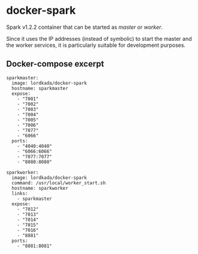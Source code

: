 # docker-spark

Spark v1.2.2 container that can be started as _master_ or _worker_. 

Since it uses the IP addresses (instead of symbolic) to start the master and the worker services, it is particularly suitable for development purposes.

## Docker-compose excerpt

    sparkmaster:
	  image: lordkada/docker-spark
	  hostname: sparkmaster
	  expose:
	    - "7001"
	    - "7002"
	    - "7003"
	    - "7004"
	    - "7005"
	    - "7006"
	    - "7077"
	    - "6066"
	  ports:
	    - "4040:4040"
	    - "6066:6066"
	    - "7077:7077"
	    - "8080:8080"
	
	sparkworker:
	  image: lordkada/docker-spark
	  command: /usr/local/worker_start.sh
	  hostname: sparkworker
	  links:
	    - sparkmaster
	  expose:
	    - "7012"
	    - "7013"
	    - "7014"
	    - "7015"
	    - "7016"
	    - "8881"
	  ports:
	    - "8081:8081"

